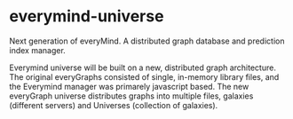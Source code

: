 # everymind-universe
Next generation of everyMind. A distributed graph database and prediction index manager.

Everymind universe will be built on a new, distributed graph architecture. The original everyGraphs consisted of single, in-memory library files, and the Everymind manager was primarely javascript based. The new everyGraph universe distributes graphs into multiple files, galaxies (different servers) and Universes (collection of galaxies).

